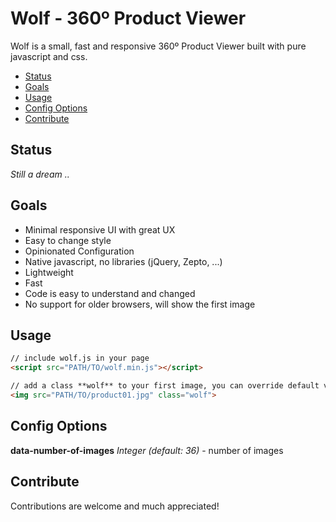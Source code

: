 # Wolf - 360º Product Viewer

Wolf is a small, fast and responsive 360º Product Viewer built with pure javascript and css.

- [Status](#status)
- [Goals](#goals)
- [Usage](#usage)
- [Config Options](#config-options)
- [Contribute](#contribute)

## Status

*Still a dream ..*

## Goals
- Minimal responsive UI with great UX
- Easy to change style
- Opinionated Configuration
- Native javascript, no libraries (jQuery, Zepto, ...)
- Lightweight
- Fast
- Code is easy to understand and changed
- No support for older browsers, will show the first image

## Usage

``` html
// include wolf.js in your page
<script src="PATH/TO/wolf.min.js"></script>

// add a class **wolf** to your first image, you can override default values with the data-attribute
<img src="PATH/TO/product01.jpg" class="wolf">
```

## Config Options

**data-number-of-images**  *Integer (default: 36)* - number of images

## Contribute
Contributions are welcome and much appreciated!
